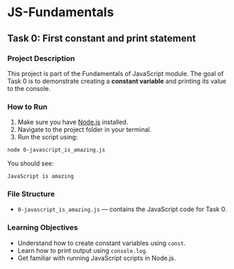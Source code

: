 # JS-Fundamentals

## Task 0: First constant and print statement

### Project Description
This project is part of the Fundamentals of JavaScript module. The goal of Task 0 is to demonstrate creating a **constant variable** and printing its value to the console.

### How to Run
1. Make sure you have [Node.js](https://nodejs.org/) installed.
2. Navigate to the project folder in your terminal.
3. Run the script using:

```bash
node 0-javascript_is_amazing.js
```

You should see:

```
JavaScript is amazing
```

### File Structure
- `0-javascript_is_amazing.js` — contains the JavaScript code for Task 0.

### Learning Objectives
- Understand how to create constant variables using `const`.
- Learn how to print output using `console.log`.
- Get familiar with running JavaScript scripts in Node.js.


